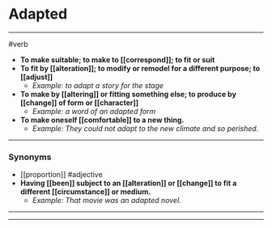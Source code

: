 # Adapted
---
#verb
- **To make suitable; to make to [[correspond]]; to fit or suit**
- **To fit by [[alteration]]; to modify or remodel for a different purpose; to [[adjust]]**
	- _Example: to adapt a story for the stage_
- **To make by [[altering]] or fitting something else; to produce by [[change]] of form or [[character]]**
	- _Example: a word of an adapted form_
- **To make oneself [[comfortable]] to a new thing.**
	- _Example: They could not adapt to the new climate and so perished._
---
### Synonyms
- [[proportion]]
#adjective
- **Having [[been]] subject to an [[alteration]] or [[change]] to fit a different [[circumstance]] or medium.**
	- _Example: That movie was an adapted novel._
---
---
